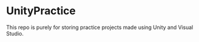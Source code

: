 # UnityPractice
This repo is purely for storing practice projects made using Unity and Visual Studio.

